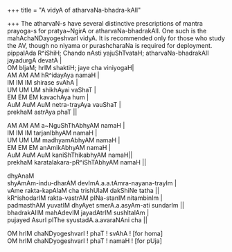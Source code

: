 +++
title = "A vidyA of atharvaNa-bhadra-kAlI"

+++
The atharvaN-s have several distinctive prescriptions of mantra
prayoga-s for pratya\~NgirA or atharvaNa-bhadrakAlI. One such is the
mahAchaNDayogeshvarI vidyA. It is recommended only for those who study
the AV, though no niyama or purashcharaNa is required for deployment.  
pippalAda R^iShiH; Chando nAsti yajuShTvataH; atharvaNa-bhadrakAlI
jayadurgA devatA |  
OM bIjaM; hrIM shaktiH; jaye cha viniyogaH|  
AM AM AM hR^idayAya namaH |  
IM IM IM shirase svAhA |  
UM UM UM shikhAyai vaShaT |  
EM EM EM kavachAya hum |  
AuM AuM AuM netra-trayAya vauShaT |  
prekhaM astrAya phaT ||

AM AM AM a\~NguShThAbhyAM namaH |  
IM IM IM tarjanIbhyAM namaH |  
UM UM UM madhyamAbhyAM namaH |  
EM EM EM anAmikAbhyAM namaH |  
AuM AuM AuM kaniShThikabhyAM namaH||  
prekhaM karatalakara-pR^iShTAbhyAM namaH ||

dhyAnaM  
shyAmAm-indu-dharAM devImA.a.a.tAmra-nayana-trayIm |  
vAme rakta-kapAlaM cha trishUlaM dakShiNe tatha ||  
kR^ishodarIM rakta-vastrAM pINa-stanIM nitambinIm |  
padmasthAM yuvatIM dhyAyet smerA.a.asyAm-ati sundarIm ||  
bhadrakAlIM mahAdevIM jayadAtrIM sushItalAm |  
pujayed AsurI pIThe syustadA.a.avaraNAni cha ||

OM hrIM chaNDyogeshvarI \! phaT \! svAhA \! \[for homa\]  
OM hrIM chaNDyogeshvarI \! phaT \! namaH \! \[for pUja\]
